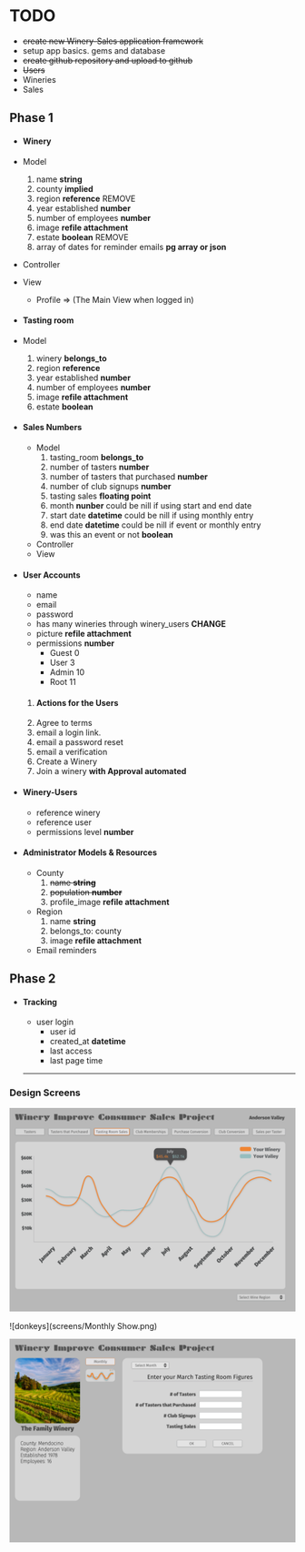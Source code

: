 # TODO

* ~~create new Winery-Sales application framework~~
* setup app basics. gems and database
* ~~create github repository and upload to github~~
* ~~Users~~
* Wineries
* Sales

## Phase 1
* #### Winery
 * Model
    1. name **string**
    1. county **implied**
    1. region **reference** REMOVE
    1. year established **number**
    1. number of employees **number**
    1. image **refile attachment**
    1. estate **boolean** REMOVE
    1. array of dates for reminder emails **pg array or json**
 * Controller
 * View
    * Profile => (The Main View when logged in)

 * #### Tasting room
  * Model
    1. winery **belongs_to**
    1. region **reference**
    1. year established **number**
    1. number of employees **number**
    1. image **refile attachment**
    1. estate **boolean**

* #### Sales Numbers
  * Model
     1. tasting_room **belongs_to**
     1. number of tasters **number**
     1. number of tasters that purchased **number**
     1. number of club signups **number**
     1. tasting sales **floating point**
     1. month **nunber** could be nill if using start and end date
     1. start date **datetime** could be nill if using monthly entry
     1. end date **datetime** could be nill if event or monthly entry
     1. was this an event or not **boolean**     
  * Controller
  * View

* #### User Accounts
  * name
  * email
  * password
  * has many wineries through winery_users **CHANGE**
  * picture **refile attachment**  
  * permissions **number**
    * Guest 0
    * User 3
    * Admin 10
    * Root 11
  1. #### Actions for the Users
    1. Agree to terms
    1. email a login link.
    1. email a password reset
    1. email a verification
    1. Create a Winery
    1. Join a winery **with Approval automated**

* #### Winery-Users
  * reference winery
  * reference user
  * permissions level **number**

* #### Administrator Models & Resources
  * County
      1. ~~name **string**~~
      1. ~~population **number**~~
      1. profile_image **refile attachment**
  * Region
      1. name **string**
      1. belongs_to: county
      1. image **refile attachment**
  * Email reminders

## Phase 2
* #### Tracking
  * user login
    * user id
    * created_at **datetime**
    * last access
    * last page time

  ---

### Design Screens

![nameofimage](screens/Graph.png)

![donkeys](screens/Monthly Show.png)

![donkeys](screens/Monthly.png)
